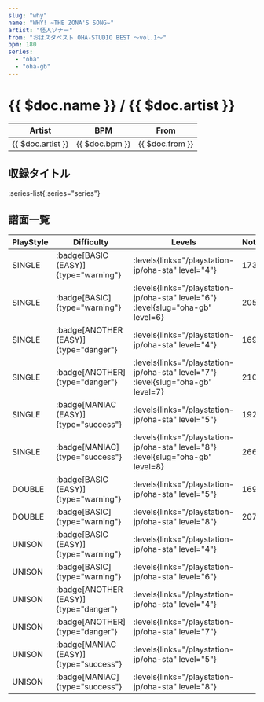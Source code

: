 ```yaml
---
slug: "why"
name: "WHY! ~THE ZONA'S SONG~"
artist: "怪人ゾナー"
from: "おはスタベスト OHA-STUDIO BEST ～vol.1～"
bpm: 180
series:
  - "oha"
  - "oha-gb"
---
```


# {{ $doc.name }} / {{ $doc.artist }}

|Artist|BPM|From|
|------|---|----|
|{{ $doc.artist }}|{{ $doc.bpm }}|{{ $doc.from }}|

## 収録タイトル

:series-list{:series="series"}

## 譜面一覧

|PlayStyle|Difficulty|Levels|Notes|Movie|
|---------|----------|------|-----|-----|
|SINGLE| :badge[BASIC (EASY)]{type="warning"}| :levels{links="/playstation-jp/oha-sta" level="4"}|173/0||
|SINGLE| :badge[BASIC]{type="warning"}| :levels{links="/playstation-jp/oha-sta" level="6"} :level{slug="oha-gb" level=6}|205/0||
|SINGLE| :badge[ANOTHER (EASY)]{type="danger"}| :levels{links="/playstation-jp/oha-sta" level="4"}|169/0||
|SINGLE| :badge[ANOTHER]{type="danger"}| :levels{links="/playstation-jp/oha-sta" level="7"} :level{slug="oha-gb" level=7}|210/0||
|SINGLE| :badge[MANIAC (EASY)]{type="success"}| :levels{links="/playstation-jp/oha-sta" level="5"}|192/0||
|SINGLE| :badge[MANIAC]{type="success"}| :levels{links="/playstation-jp/oha-sta" level="8"} :level{slug="oha-gb" level=8}|266/0||
|DOUBLE| :badge[BASIC (EASY)]{type="warning"}| :levels{links="/playstation-jp/oha-sta" level="5"}|169/0||
|DOUBLE| :badge[BASIC]{type="warning"}| :levels{links="/playstation-jp/oha-sta" level="8"}|207/0||
|UNISON| :badge[BASIC (EASY)]{type="warning"}| :levels{links="/playstation-jp/oha-sta" level="4"}|||
|UNISON| :badge[BASIC]{type="warning"}| :levels{links="/playstation-jp/oha-sta" level="6"}|||
|UNISON| :badge[ANOTHER (EASY)]{type="danger"}| :levels{links="/playstation-jp/oha-sta" level="4"}|||
|UNISON| :badge[ANOTHER]{type="danger"}| :levels{links="/playstation-jp/oha-sta" level="7"}|||
|UNISON| :badge[MANIAC (EASY)]{type="success"}| :levels{links="/playstation-jp/oha-sta" level="5"}|||
|UNISON| :badge[MANIAC]{type="success"}| :levels{links="/playstation-jp/oha-sta" level="8"}|||
